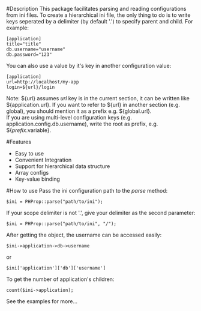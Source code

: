 #Description
This package facilitates parsing and reading configurations from ini files.
To create a hierarchical ini file, the only thing to do is to write keys seperated by a delimiter
(by default '.') to specify parent and child. For example:

    [application]
    title="title"
    db.username="username"
    db.password="123"

You can also use a value by it's key in another configuration value:

    [application]
    url=http://localhost/my-app
    login=${url}/login

Note: ${url} assumes *url* key is in the current section, it can be written like ${application.url}.
If you want to refer to ${url} in another section (e.g. global), you should mention it as a prefix e.g. ${global.url}.  
If you are using multi-level configuration keys (e.g. application.config.db.username), write the root as prefix, e.g. ${*prefix*.variable}.

#Features
- Easy to use
- Convenient Integration
- Support for hierarchical data structure
- Array configs
- Key-value binding

#How to use
Pass the ini configuration path to the *parse* method:

    $ini = PHProp::parse("path/to/ini");

If your scope delimiter is not '.', give your delimiter as the second parameter:

    $ini = PHProp::parse("path/to/ini", "/");

After getting the object, the username can be accessed easily:

    $ini->application->db->username 

or

    $ini['application']['db']['username']

To get the number of application's children:

    count($ini->application);

See the examples for more...
